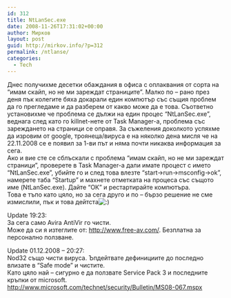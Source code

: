 ```yaml
---
id: 312
title: NtLanSec.exe
date: 2008-11-26T17:31:02+00:00
author: Мирков
layout: post
guid: http://mirkov.info/?p=312
permalink: /ntlanse/
categories:
  - Tech
---
```

Днес получихме десетки обаждания в офиса с оплаквания от сорта на &#8220;имам скайп, но не ми зареждат страниците&#8221;. Малко по &#8211; рано през деня пък колегите бяха докарали един компютър със същия проблем да го прегледаме и да разберем от какво може да е това. Съответно установихме че проблема се дължи на един процес &#8220;NtLanSec.exe&#8221;, веднага след като го killnet-нете от Task Manager-а, проблема със зареждането на страници се оправя. За съжеления доколкото успяхме да изровим от google, троянеца/вируса е на няколко дена мисля че на 22.11.2008 се е появил за 1-ви път и няма почти никаква информация за сега.  
Ако и вие сте се сблъскали с проблема &#8220;имам скайп, но не ми зареждат страници&#8221;, проверете в Task Manager-а дали имате процест с името &#8220;NtLanSec.exe&#8221;, убийте го и след това влезте &#8220;start->run->msconfig->ok&#8221;, намерете таба &#8220;Startup&#8221; и махнете отметката на процеса със същото име (NtLanSec.exe). Дайте &#8220;ОК&#8221; и рестартирайте компютъра.  
Това е тъпо като цяло, но за сега друго и по &#8211; бързо решение не сме измислили, пък и това дейтста<img src='http://mirkov.info/wp-includes/images/blank.gif' alt=':)' class='wp-smiley smiley-2' /> 

Update 19:23:  
За сега само Avira AntiVir го чисти.  
Може да си я изтеглите от: <http://www.free-av.com/>. Безплатна за персонално ползване.

Update 01.12.2008 &#8211; 20:27:  
Nod32 също чисти вируса. Ъпдейтвате дефинициите до последно влизате в &#8220;Safe mode&#8221; и чистите.  
Като цяло най &#8211; сигурно е да ползвате Service Pack 3 и последните кръпки от microsoft.  
<http://www.microsoft.com/technet/security/Bulletin/MS08-067.mspx>